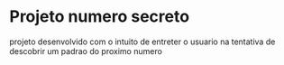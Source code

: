 <h1>Projeto numero secreto</h1>

<p>projeto desenvolvido com o intuito de entreter o usuario na tentativa de descobrir um padrao do proximo numero </p>
